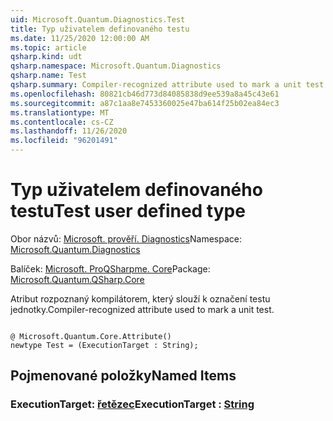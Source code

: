 ```yaml
---
uid: Microsoft.Quantum.Diagnostics.Test
title: Typ uživatelem definovaného testu
ms.date: 11/25/2020 12:00:00 AM
ms.topic: article
qsharp.kind: udt
qsharp.namespace: Microsoft.Quantum.Diagnostics
qsharp.name: Test
qsharp.summary: Compiler-recognized attribute used to mark a unit test.
ms.openlocfilehash: 80821cb46d773d84085838d9ee539a8a45c43e61
ms.sourcegitcommit: a87c1aa8e7453360025e47ba614f25b02ea84ec3
ms.translationtype: MT
ms.contentlocale: cs-CZ
ms.lasthandoff: 11/26/2020
ms.locfileid: "96201491"
---
```

# <a name="test-user-defined-type"></a><span data-ttu-id="cfc7d-102">Typ uživatelem definovaného testu</span><span class="sxs-lookup"><span data-stu-id="cfc7d-102">Test user defined type</span></span>

<span data-ttu-id="cfc7d-103">Obor názvů: [Microsoft. prověří. Diagnostics](xref:Microsoft.Quantum.Diagnostics)</span><span class="sxs-lookup"><span data-stu-id="cfc7d-103">Namespace: [Microsoft.Quantum.Diagnostics](xref:Microsoft.Quantum.Diagnostics)</span></span>

<span data-ttu-id="cfc7d-104">Balíček: [Microsoft. ProQSharpme. Core](https://nuget.org/packages/Microsoft.Quantum.QSharp.Core)</span><span class="sxs-lookup"><span data-stu-id="cfc7d-104">Package: [Microsoft.Quantum.QSharp.Core](https://nuget.org/packages/Microsoft.Quantum.QSharp.Core)</span></span>


<span data-ttu-id="cfc7d-105">Atribut rozpoznaný kompilátorem, který slouží k označení testu jednotky.</span><span class="sxs-lookup"><span data-stu-id="cfc7d-105">Compiler-recognized attribute used to mark a unit test.</span></span>

```qsharp

@ Microsoft.Quantum.Core.Attribute()
newtype Test = (ExecutionTarget : String);
```



## <a name="named-items"></a><span data-ttu-id="cfc7d-106">Pojmenované položky</span><span class="sxs-lookup"><span data-stu-id="cfc7d-106">Named Items</span></span>

### <a name="executiontarget--string"></a><span data-ttu-id="cfc7d-107">ExecutionTarget: [řetězec](xref:microsoft.quantum.lang-ref.string)</span><span class="sxs-lookup"><span data-stu-id="cfc7d-107">ExecutionTarget : [String](xref:microsoft.quantum.lang-ref.string)</span></span>

